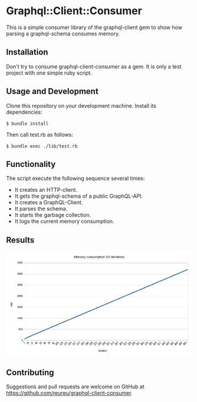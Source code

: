 # Graphql::Client::Consumer
This is a simple consumer library of the graphql-client gem to show how parsing a graphql-schema consumes memory.

## Installation
Don't try to consume graphql-client-consumer as a gem. It is only a test project with one simple ruby script.

## Usage and Development
Clone this repository on your development machine.
Install its dependencies:

    $ bundle install

Then call test.rb as follows:

    $ bundle exec ./lib/test.rb

## Functionality
The script execute the following sequence several times:
* It creates an HTTP-client.
* It gets the graphql-schema of a public GraphQL-API.
* It creates a GraphQL-Client.
* It parses the schema.
* It starts the garbage collection.
* It logs the current memory consumption.

## Results
![Testrun for 500 iterations](./test_runs/TestAnilist_500Iterations.png)

## Contributing
Suggestions and pull requests are welcome on GitHub at https://github.com/reureu/graphql-client-consumer.


